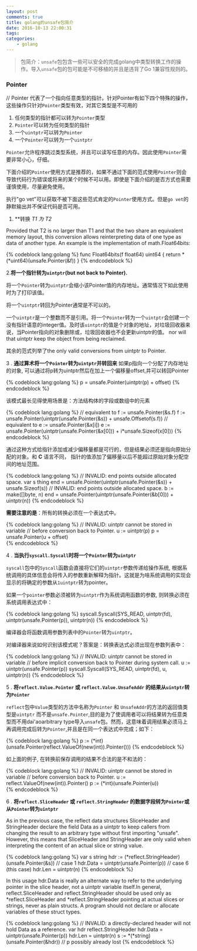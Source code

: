 ```yaml
---
layout: post
comments: true
title: golang的unsafe包简介
date: 2016-10-13 22:00:31
tags:
categories:
    - golang
---
```


                        
> 包简介：`unsafe`包包含一些可以安全的完成golang中类型转换工作的操作。导入`unsafe`包的包可能是不可移植的并且是违背了Go 1兼容性规则的。

<!-- more -->

### Pointer
// Pointer 代表了一个指向任意类型的指针。针对Pointer有如下四个特殊的操作，这些操作只针对`Pointer`类型有效，对其它类型是不可用的

 1. 任何类型的指针都可以转为`Pointer`类型
 2. `Pointer`可以转为任何类型的指针
 3. 一个`uintptr`可以转为`Pointer`
 4. 一个`Pointer`可以转为一个`uintptr`
 
`Pointer`允许程序跳过类型系统，并且可以读写任意的内存。因此使用`Pointer`需要非常小心，仔细。 

下面介绍的`Pointer`使用方式是推荐的，如果不通过下面的范式使用`Pointer`则会导致代码行为错误或将来的某个时候不可以用。即使是下面介绍的是否方式也需要谨慎使用，尽量避免使用。

执行"go vet"可以获取不被下面这些范式肯定的`Pointer`使用方式。但是`go vet`的静默输出并不保证代码是否可用。

 1. **转换 *T1 为 *T2**

Provided that T2 is no larger than T1 and that the two share an equivalent memory layout,   this conversion allows reinterpreting data of one type as data of another type. An          example is the implementation of math.Float64bits:

{% codeblock lang:golang %}
    func Float64bits(f float64) uint64 {
        return *(*uint64)(unsafe.Pointer(&f))
    }
{% endcodeblock %}

 2.**将一个指针转为`uintptr`(but not back to Pointer).**

将一个`Pointer`转为`uintptr`会缩小该Pointer值的内存地址。通常情况下如此使用时为了打印该值。 

将一个`uintptr`转回为Pointer通常是不可以的。

一个`uintptr`是一个整数而不是引用。将一个`Pointer`转为一个`uintptr`会创建一个没有指针语意的integer值。及时该`uintptr`的值是个对象的地址，对垃圾回收器来说，当Pointer指向的对象删除或，垃圾回收器也不会更新uintptr的值。 nor will that uintptr keep the object from being reclaimed.

其余的范式列举了the only valid conversions from uintptr to Pointer.

 
3 . **通过算术将一个`Pointer`转为`uintptr`并转回来**
如果p指向一个分配了内存地址的对象, 可以通过将p转为uintptr然后在加上一个偏移量offset,并可以转回Pointer

{% codeblock lang:golang %}
    p = unsafe.Pointer(uintptr(p) + offset)
{% endcodeblock %}

该模式最长见得使用场景是：方法结构体的字段或数组中的元素

{% codeblock lang:golang %}
    // equivalent to f := unsafe.Pointer(&s.f)
    f := unsafe.Pointer(uintptr(unsafe.Pointer(&s)) + unsafe.Offsetof(s.f))
    // equivalent to e := unsafe.Pointer(&x[i])
    e := unsafe.Pointer(uintptr(unsafe.Pointer(&x[0])) + i*unsafe.Sizeof(x[0]))
{% endcodeblock %}

通过这种方式给指针添加或减少偏移量都是可行的，但是结果必须还是指向原始分配的对象。和 **C** 语言不同， 指针的值添加了偏移量以后不能超过原始对象分配空间的地址范围。

{% codeblock lang:golang %}
    // INVALID: end points outside allocated space.
    var s thing
    end = unsafe.Pointer(uintptr(unsafe.Pointer(&s)) + unsafe.Sizeof(s))
    // INVALID: end points outside allocated space.
    b := make([]byte, n)
    end = unsafe.Pointer(uintptr(unsafe.Pointer(&b[0])) + uintptr(n))
{% endcodeblock %}

**需要注意的是**：所有的转换必须在一个表达式中。

{% codeblock lang:golang %}
    // INVALID: uintptr cannot be stored in variable
    // before conversion back to Pointer.
    u := uintptr(p)
    p = unsafe.Pointer(u + offset)   
{% endcodeblock %}

4 . **当执行`syscall.Syscall`时将一个`Pointer`转为`uintptr`**

`syscall`包中的`Syscall`函数会直接将它们的`uintptr`参数传递给操作系统, 根据系统调用的具体信息会将传入的参数重新解释为指针。这就是为啥系统调用的实现会显示的将确定的参数从`1uintptr`转为pointer。

如果一个`pointer`参数必须被转为`uintptr`作为系统调用函数的参数, 则转换必须在系统调用表达式中：

{% codeblock lang:golang %}
    syscall.Syscall(SYS_READ, uintptr(fd), uintptr(unsafe.Pointer(p)), uintptr(n))
{% endcodeblock %}
    
编译器会将函数调用参数列表中的`Pointer`转为`uintptr`。

对编译器来说如何识别该模式呢？答案是：转换表达式必须出现在参数列表中：

{% codeblock lang:golang %}
    // INVALID: uintptr cannot be stored in variable
    // before implicit conversion back to Pointer during system call.
    u := uintptr(unsafe.Pointer(p))
    syscall.Syscall(SYS_READ, uintptr(fd), u, uintptr(n))
{% endcodeblock %}

5 . **将`reflect.Value.Pointer` 或 `reflect.Value.UnsafeAddr` 的结果从`uintptr`转为`Pointer`**

`reflect`包中`Value`类型的方法中名称为`Pointer` 和 `UnsafeAddr`的方法的返回值类型是`uintptr` 而不是`unsafe.Pointer`,目的是为了使调用者可以将结果转为任意类型而不用dai'aoarbitrary type导入`unsafe`包。然而，这意味着调用结果必须马上再调用完成后转为`Pointer`,并且是在同一个表达式中完成；如下：

{% codeblock lang:golang %}
    p := (*int)(unsafe.Pointer(reflect.ValueOf(new(int)).Pointer()))
{% endcodeblock %}

如上面的例子, 在转换前保存调用的结果不合法的是不和法的：

{% codeblock lang:golang %}
    // INVALID: uintptr cannot be stored in variable
    // before conversion back to Pointer.
    u := reflect.ValueOf(new(int)).Pointer()
    p := (*int)(unsafe.Pointer(u))    
{% endcodeblock %}

6 . **将`reflect.SliceHeader` 或 `reflect.StringHeader` 的数据字段转为`Pointer`或从`Pointer`转为`uintptr`**

As in the previous case, the reflect data structures SliceHeader and StringHeader declare the field Data as a 
uintptr to keep callers from changing the result to an arbitrary type without first importing "unsafe". However, 
this means that SliceHeader and StringHeader are only valid when interpreting the content of an actual slice or string value.

{% codeblock lang:golang %}
    var s string
    hdr := (*reflect.StringHeader)(unsafe.Pointer(&s)) // case 1
    hdr.Data = uintptr(unsafe.Pointer(p))              // case 6 (this case)
    hdr.Len = uintptr(n)
{% endcodeblock %}

In this usage hdr.Data is really an alternate way to refer to the underlying pointer in the slice header,
 not a uintptr variable itself.In general, reflect.SliceHeader and reflect.StringHeader should be used only 
 as *reflect.SliceHeader and *reflect.StringHeader pointing at actual slices or strings, never as plain structs. 
A program should not declare or allocate variables of these struct types.

{% codeblock lang:golang %}
    // INVALID: a directly-declared header will not hold Data as a reference.
    var hdr reflect.StringHeader
    hdr.Data = uintptr(unsafe.Pointer(p))
    hdr.Len = uintptr(n)
    s := *(*string)(unsafe.Pointer(&hdr)) // p possibly already lost
{% endcodeblock %}

                    
